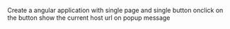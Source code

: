 Create a angular application with single page and single button 
onclick on the button show the current host url on popup message
